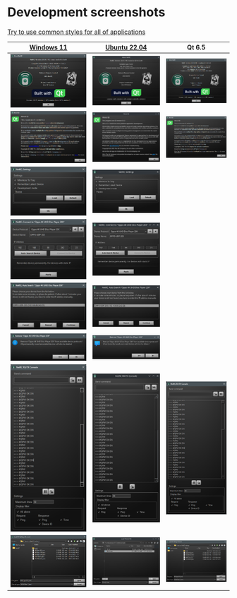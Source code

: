 # Development screenshots

[Try to use common styles for all of applications](https://github.com/AceOfSnakes/Commons/tree/master/style)

[Windows 11](w11/) | [Ubuntu 22.04](linux/)  | Qt 6.5
------------ | ------------ | ------------ 
![About W10](w11/images/about.png) | ![About Linux](linux/images/about.png) | ![About Linux](w11/images/new/about.png) 
![About QT W10](w11/images/aboutQT.png) | ![About QT Linux](linux/images/aboutQT.png) | ![About QT W10](w11/images/new/aboutQT.png) |
![Settings W10](w11/images/settings.png) | ![Settings Linux](linux/images/settings.png)
![Connect W10](w11/images/connect.png) | ![Connect Linux](linux/images/connect.png)
![Search W10](w11/images/search.png) | ![Search Linux](linux/images/search.png)
![Remove W10](w11/images/remove.png) | ![Remove Linux](linux/images/remove.png)
![Dev mode W11](w11/images/dev.png) | ![Dev mode Linux](linux/images/dev.png) | ![Dev mode W11](w11/images/new/dev.png) 
![Dev file browser w11](w11/images/filebrowser.png) |  ![Dev file browser linux](linux/images/filebrowser.png) | ![Dev file browser W11](w11/images/new/filebrowser.png) 

